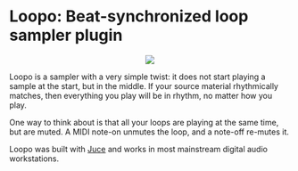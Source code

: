 Loopo: Beat-synchronized loop sampler plugin
====

<p align="center">
  <img src="https://github.com/GregoryTravis/proto-loopo/blob/master/images/loopo.gif">
</p>

Loopo is a sampler with a very simple twist: it does not start playing a sample
at the start, but in the middle. If your source material rhythmically matches,
then everything you play will be in rhythm, no matter how you play.

One way to think about is that all your loops are playing at the same time, but
are muted. A MIDI note-on unmutes the loop, and a note-off re-mutes it.

Loopo was built with [Juce](https://juce.com/) and works in most mainstream
digital audio workstations.
